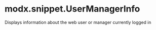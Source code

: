 # modx.snippet.UserManagerInfo
Displays information about the web user or manager currently logged in
